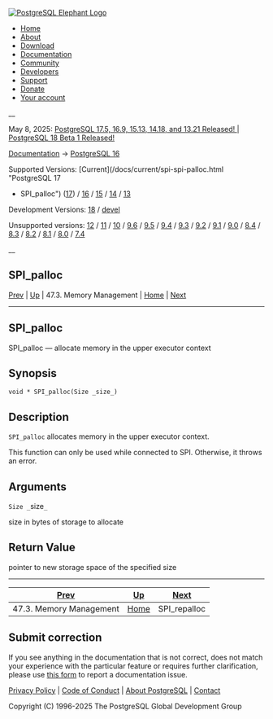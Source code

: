 [ ![PostgreSQL Elephant Logo](/media/img/about/press/elephant.png) ](/)

  * [Home](/ "Home")
  * [About](/about/ "About")
  * [Download](/download/ "Download")
  * [Documentation](/docs/ "Documentation")
  * [Community](/community/ "Community")
  * [Developers](/developer/ "Developers")
  * [Support](/support/ "Support")
  * [Donate](/about/donate/ "Donate")
  * [Your account](/account/ "Your account")

__

May 8, 2025: [ PostgreSQL 17.5, 16.9, 15.13, 14.18, and 13.21 Released! ](/about/news/postgresql-175-169-1513-1418-and-1321-released-3072/) | [ PostgreSQL 18 Beta 1 Released! ](/about/news/postgresql-18-beta-1-released-3070/)

[Documentation](/docs/ "Documentation") -> [PostgreSQL
16](/docs/16/index.html)

Supported Versions: [Current](/docs/current/spi-spi-palloc.html "PostgreSQL 17
- SPI_palloc") ([17](/docs/17/spi-spi-palloc.html "PostgreSQL 17 -
SPI_palloc")) / [16](/docs/16/spi-spi-palloc.html "PostgreSQL 16 -
SPI_palloc") / [15](/docs/15/spi-spi-palloc.html "PostgreSQL 15 - SPI_palloc")
/ [14](/docs/14/spi-spi-palloc.html "PostgreSQL 14 - SPI_palloc") /
[13](/docs/13/spi-spi-palloc.html "PostgreSQL 13 - SPI_palloc")

Development Versions: [18](/docs/18/spi-spi-palloc.html "PostgreSQL 18 -
SPI_palloc") / [devel](/docs/devel/spi-spi-palloc.html "PostgreSQL devel -
SPI_palloc")

Unsupported versions: [12](/docs/12/spi-spi-palloc.html "PostgreSQL 12 -
SPI_palloc") / [11](/docs/11/spi-spi-palloc.html "PostgreSQL 11 - SPI_palloc")
/ [10](/docs/10/spi-spi-palloc.html "PostgreSQL 10 - SPI_palloc") /
[9.6](/docs/9.6/spi-spi-palloc.html "PostgreSQL 9.6 - SPI_palloc") /
[9.5](/docs/9.5/spi-spi-palloc.html "PostgreSQL 9.5 - SPI_palloc") /
[9.4](/docs/9.4/spi-spi-palloc.html "PostgreSQL 9.4 - SPI_palloc") /
[9.3](/docs/9.3/spi-spi-palloc.html "PostgreSQL 9.3 - SPI_palloc") /
[9.2](/docs/9.2/spi-spi-palloc.html "PostgreSQL 9.2 - SPI_palloc") /
[9.1](/docs/9.1/spi-spi-palloc.html "PostgreSQL 9.1 - SPI_palloc") /
[9.0](/docs/9.0/spi-spi-palloc.html "PostgreSQL 9.0 - SPI_palloc") /
[8.4](/docs/8.4/spi-spi-palloc.html "PostgreSQL 8.4 - SPI_palloc") /
[8.3](/docs/8.3/spi-spi-palloc.html "PostgreSQL 8.3 - SPI_palloc") /
[8.2](/docs/8.2/spi-spi-palloc.html "PostgreSQL 8.2 - SPI_palloc") /
[8.1](/docs/8.1/spi-spi-palloc.html "PostgreSQL 8.1 - SPI_palloc") /
[8.0](/docs/8.0/spi-spi-palloc.html "PostgreSQL 8.0 - SPI_palloc") /
[7.4](/docs/7.4/spi-spi-palloc.html "PostgreSQL 7.4 - SPI_palloc")

__

SPI_palloc  
---  
[Prev](spi-memory.html "47.3. Memory Management")  | [Up](spi-memory.html "47.3. Memory Management") | 47.3. Memory Management | [Home](index.html "PostgreSQL 16.9 Documentation") |  [Next](spi-realloc.html "SPI_repalloc")  
  
* * *

## SPI_palloc

SPI_palloc — allocate memory in the upper executor context

## Synopsis

    
    
    void * SPI_palloc(Size _size_)
    

## Description

`SPI_palloc` allocates memory in the upper executor context.

This function can only be used while connected to SPI. Otherwise, it throws an
error.

## Arguments

`Size _`size`_`

    

size in bytes of storage to allocate

## Return Value

pointer to new storage space of the specified size

* * *

[Prev](spi-memory.html "47.3. Memory Management")  | [Up](spi-memory.html "47.3. Memory Management") |  [Next](spi-realloc.html "SPI_repalloc")  
---|---|---  
47.3. Memory Management  | [Home](index.html "PostgreSQL 16.9 Documentation") |  SPI_repalloc  
  
## Submit correction

If you see anything in the documentation that is not correct, does not match
your experience with the particular feature or requires further clarification,
please use [this form](/account/comments/new/16/spi-spi-palloc.html/) to
report a documentation issue.

[Privacy Policy](/about/privacypolicy) | [Code of Conduct](/about/policies/coc/) | [About PostgreSQL](/about/) | [Contact](/about/contact/)  

Copyright (C) 1996-2025 The PostgreSQL Global Development Group

